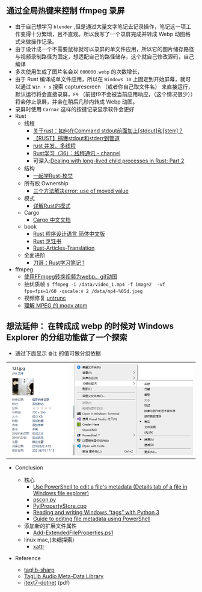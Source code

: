 ## 通过全局热键来控制 ffmpeg 录屏
  - 由于自己想学习 `blender` ,但是通过大量文字笔记去记录操作，笔记这一项工作变得十分繁琐，且不直观。所以我写了一个录屏完成并转成 Webp 动图格式来做操作记录。
  - 由于设计成一个不需要鼠标就可以录屏的单文件应用，所以它的图片储存路径与视频录制路径为固定，想适配自己的路径储存，这个就自己修改源码，自己编译
  - 多次使用生成了图片名会以 `000000.webp` 的次数增长，
  - 由于 Rust 编译成单文件应用，所以在 `Windows 10` 上固定到开始屏幕，就可以通过 `Win + s` 搜索 capturescreen （或者你自己取文件名） 来直接运行，默认运行将会直接录屏，`F9` （前提f9不会被当前应用响应，（这个情况很少）） 将会停止录屏，并会在稍后几秒内转成 Webp 动图。
  - 录屏时使用 `Carnac` 这样的按键记录显示软件会更好
  - Rust 
    - 线程
      - [关于rust：如何在Command stdout前面加上[stdout]和[sterr]？](https://www.codenong.com/29458970/)
      - [【RUST】捕獲stdout和stderr到管道](https://www.796t.com/post/Zjd1azg=.html)
      - [rust 并发、多线程](http://www.geekfc.com/school/rust/17)
      - [Rust学习（36）：线程通讯 - channel](https://zhuanlan.zhihu.com/p/52392001)
      - 可深入:[Dealing with long-lived child processes in Rust: Part 2](https://www.nikbrendler.com/rust-process-communication-part-2/)
    - 结构
      - [一起学Rust-枚举](https://cloud.tencent.com/developer/article/1494455)
    - 所有权 Ownership
      - [三个方法解决error: use of moved value](https://www.cnblogs.com/dhcn/p/12152116.html)
    - 模式
      - [详解Rust的模式](https://blog.csdn.net/zhmh326/article/details/108386562)
    - Cargo
      - [Cargo 中文文档](https://cargo.budshome.com/index.html)
    - book
      - [Rust 程序设计语言 简体中文版](https://rust.bootcss.com/ch00-00-introduction.html)
      - [Rust 烹饪书](http://llever.com/rust-cookbook-zh/intro.zh.html#rust-%E7%83%B9%E9%A5%AA%E4%B9%A6)
      - [Rust-Articles-Translation](https://github.com/ScottHuangZL/Rust-Articles-Translation/blob/master/string-vs-str-in-rust-functions.md)
    - 全面进阶
      - [刀哥：Rust学习笔记 1](https://rustcc.cn/article?id=76d57b3a-c92f-457a-b8a6-b6f3d70f08ff)
  - ffmpeg
    - [使用FFmpeg转换视频为webp、gif动图](https://www.jianshu.com/p/745c1a4be507)
    - 抽优质帧 `$ ffmpeg -i /data/video_1.mp4 -f image2  -vf fps=fps=1/60 -qscale:v 2 /data/mp4-%05d.jpeg`
    - 视频修复 [untrunc](https://github.com/Ch1h5ah/untrunc)
    - [理解 MPEG 的 moov atom](https://zhuanlan.zhihu.com/p/88196225)



## 想法延伸： 在转成成 webp 的时候对 Windows Explorer 的分组功能做了一个探索
  - 通过下面显示 `备注` 的值可做分组依据

|||
| -- | -- |
|<img src="./img/下载.png">|<img src="./img/下载 (1).png">|

  - Conclusion
    - 核心
      - [Use PowerShell to edit a file's metadata (Details tab of a file in Windows file explorer)](https://stackoverflow.com/questions/64597009/use-powershell-to-edit-a-files-metadata-details-tab-of-a-file-in-windows-file)
      - [pscon.py](https://github.com/SublimeText/Pywin32/blob/master/lib/x64/win32comext/propsys/pscon.py)
      - [PyIPropertyStore.cpp](https://github.com/mhammond/pywin32/blob/master/com/win32comext/propsys/src/PyIPropertyStore.cpp)
      - [Reading and writing Windows “tags” with Python 3](https://stackoverflow.com/questions/61713787/reading-and-writing-windows-tags-with-python-3)
      - [Guide to editing file metadata using PowerShell](https://abdus.dev/posts/powershell-file-metadata-guide/)
    - 添加新的扩展文件属性
      - [Add-ExtendedFileProperties.ps1](https://resources.oreilly.com/examples/9780596528492/blob/master/Add-ExtendedFileProperties.ps1)
    - linux mac,(未细探索)
      - [xattr](https://github.com/xattr/xattr)
    
  - Reference
    - [taglib-sharp](https://github.com/mono/taglib-sharp)
    - [TagLib Audio Meta-Data Library](https://taglib.org/)
    - [itext7-dotnet](https://github.com/itext/itext7-dotnet) (pdf)





































